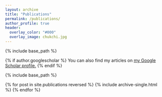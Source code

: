 ```yaml
---
layout: archive
title: "Publications"
permalink: /publications/
author_profile: true
header:
  overlay_color: "#000"
  overlay_image: chukchi.jpg
---
```


{% include base_path %}

{% if author.googlescholar %}
  You can also find my articles on <u><a href="{{author.googlescholar}}">my Google Scholar profile</a>.</u>
{% endif %}

{% include base_path %}

{% for post in site.publications reversed %}
  {% include archive-single.html %}
{% endfor %}
